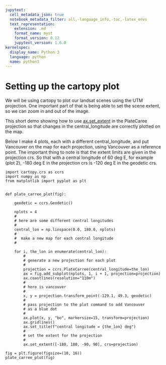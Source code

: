 ```yaml
---
jupytext:
  cell_metadata_json: true
  notebook_metadata_filter: all,-language_info,-toc,-latex_envs
  text_representation:
    extension: .md
    format_name: myst
    format_version: 0.12
    jupytext_version: 1.6.0
kernelspec:
  display_name: Python 3
  language: python
  name: python3
---
```


# Setting up the cartopy plot 

We will be using cartopy to plot our landsat scenes using the UTM projection.  One important part of that
is being able to set the scene extent, so we can zoom in and out of the image.  

This short demo showing how to use [ax.set_extent](https://scitools.org.uk/cartopy/docs/v0.15/matplotlib/geoaxes.html#cartopy.mpl.geoaxes.GeoAxes.set_extent)
in the PlateCaree projection
so that changes in the central_longitude are correctly plotted on the map.

Below I make 4 plots, each with a different central_longitude, and put
Vancouver on the map for each projection, using Vancouver as a reference point.  The important thing to note
is that the extent limits are given in the projection crs.  So that with a central longitude  of 60 deg E,
for example (plot 2), -180 deg E in the projection crs is -120 deg E in the geodetic crs.

```{code-cell} ipython3
import cartopy.crs as ccrs
import numpy as np
from matplotlib import pyplot as plt


def plate_carree_plot(fig):

    geodetic = ccrs.Geodetic()

    nplots = 4
    #
    # here are some different central longitudes
    #
    central_lon = np.linspace(0.0, 180.0, nplots)
    #
    #  make a new map for each central longitude
    #

    for i, the_lon in enumerate(central_lon):
        #
        # generate a new projection for each plot
        #
        projection = ccrs.PlateCarree(central_longitude=the_lon)
        ax = fig.add_subplot(nplots, 1, i + 1, projection=projection)
        ax.coastlines(resolution="110m")
        #
        # here is vancouver
        #
        x, y = projection.transform_point(-129.1, 49.3, geodetic)
        #
        # pass projection to the plot command to add Vancouver
        # as a blue dot
        #
        ax.plot(x, y, "bo", markersize=15, transform=projection)
        ax.gridlines()
        ax.set_title(f"central longitude = {the_lon} deg")
        #
        # set the extent for the projection
        #
        ax.set_extent([-180, 180, -90, 90], crs=projection)
```

```{code-cell} ipython3
fig = plt.figure(figsize=(10, 16))
plate_carree_plot(fig)
```

```{code-cell} ipython3

```
